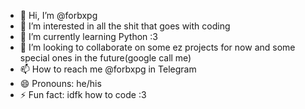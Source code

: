 - 👋 Hi, I’m @forbxpg
- 👀 I’m interested in all the shit that goes with coding
- 🌱 I’m currently learning Python :3
- 💞️ I’m looking to collaborate on some ez projects for now and some special ones in the future(google call me)
- 📫 How to reach me @forbxpg in Telegram
- 😄 Pronouns: he/his
- ⚡ Fun fact: idfk how to code :3

<!---
forbxpg/forbxpg is a ✨ special ✨ repository because its `README.md` (this file) appears on your GitHub profile.
You can click the Preview link to take a look at your changes.
--->
